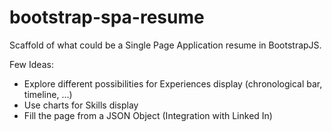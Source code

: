 # bootstrap-spa-resume
Scaffold of what could be a Single Page Application resume in BootstrapJS.

Few Ideas:
- Explore different possibilities for Experiences display (chronological bar, timeline, ...)
- Use charts for Skills display
- Fill the page from a JSON Object (Integration with Linked In)
